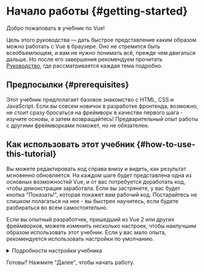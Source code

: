 # Начало работы {#getting-started}

Добро пожаловать в учебник по Vue!

Цель этого руководства — дать быстрое представление каким образом можно работать с Vue в браузере. Оно не стремится быть всеобъемлющем, и вам не нужно понимать всё, прежде чем двигаться дальше. Но после его завершения рекомендуем прочитать <a target="_blank" href="/guide/introduction.html">Руководство</a>, где рассматривается каждая тема подробно.

## Предпосылки {#prerequisites}

Этот учебник предполагает базовое знакомство с HTML, CSS и JavaScript. Если вы совсем новичок в разработке фронтенда, возможно, не стоит сразу бросаться на фреймворк в качестве первого шага - изучите основы, а затем возвращайтесь! Предварительный опыт работы с другими фреймворками поможет, но не обязателен.

## Как использовать этот учебник {#how-to-use-this-tutorial}

Вы можете редактировать код справа внизу и видеть, как результат мгновенно обновляется. На каждом шаге будет представлена одна из основных возможностей Vue, и от вас потребуется доработать код, чтобы демонстрация заработала. Если вы застрянете, у вас будет кнопка "Показать!", которая покажет вам рабочий код. Постарайтесь не слишком полагаться на нее - вы быстрее научитесь, если будете разбираться во всем самостоятельно.

Если вы опытный разработчик, пришедший из Vue 2 или других фреймворков, можете изменить несколько настроек, чтобы наилучшим образом использовать этот учебник. Если у вас мало опыта, рекомендуется использовать настройки по умолчанию.

<details>
<summary>Подробности настройки учебника</summary>

- Vue предлагает два стиля API: Options API и Composition API. Справочник API разработан для работы с любым - вы можете выбрать предпочитаемый стиль, используя переключатели **Предпочитаемый стиль API** вверху. <a target="_blank" href="/guide/introduction#api-styles">Узнайте больше о стилях API</a>.

- Вы также можете переключаться между SFC-режимом и HTML-режимом. В первом будут показаны примеры кода в формате <a target="_blank" href="/guide/introduction#single-file-components">Однофайловые компоненты</a> (SFC), который используется большинством разработчиков при использовании Vue на этапе сборки. HTML-режим показывает использование без этапа сборки.

<div class="html">

:::tip
Если вы хотите использовать HTML-режим без этапа сборки внутри ваших приложений, убедитесь, что вы также поменяли импорты

```js
import { ... } from 'vue/dist/vue.esm-bundler.js'
```

внутри ваших скриптов, или настройте ваш сборщик так, чтобы он мог обработать `vue`. Небольшой конфиг для [Vite](https://vitejs.dev/):

```js
// vite.config.js
export default {
  resolve: {
    alias: {
      vue: 'vue/dist/vue.esm-bundler.js'
    }
  }
}
```

Посмотрите соответствующий [раздел в руководстве по инструментарию](/guide/scaling-up/tooling.html#note-on-in-browser-template-compilation) для большей информации.
:::

</div>

</details>

Готовы? Нажмите "Далее", чтобы начать работу.
